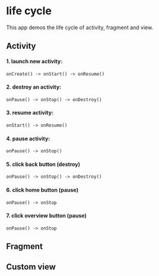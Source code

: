 # life cycle

This app demos the life cycle of activity, fragment and view.

## Activity
#### 1. launch new activity: 
	onCreate() -> onStart() -> onResume()
#### 2. destroy an activity:
	onPause() -> onStop() -> onDestroy()
#### 3. resume activity:
	onStart() -> onResume()
#### 4. pause activity:
	onPause() -> onStop()
#### 5. click back button (destroy)
	onPause() -> onStop() -> onDestroy()
#### 6. click home button (pause)
	onPause() -> onStop
#### 7. click overview button (pause)
	onPause() -> onStop
	
## Fragment


## Custom view

